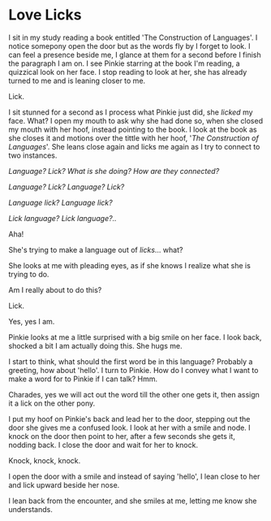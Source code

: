 # Love Licks

I sit in my study reading a book entitled 'The Construction of Languages'. I notice somepony open the door but as the words fly by I forget to look. I can feel a presence beside me, I glance at them for a second before I finish the paragraph I am on. I see Pinkie starring at the book I'm reading, a quizzical look on her face. I stop reading to look at her, she has already turned to me and is leaning closer to me.

Lick.

I sit stunned for a second as I process what Pinkie just did, she *licked* my face. What? I open my mouth to ask why she had done so, when she closed my mouth with her hoof, instead pointing to the book. I look at the book as she closes it and motions over the tittle with her hoof, '*The Construction of Languages*'. She leans close again and licks me again as I try to connect to two instances.

*Language? Lick? What is she doing? How are they connected?*

*Language? Lick? Language? Lick?*

*Language lick? Language lick?*

*Lick language? Lick language?..*

Aha!

She's trying to make a language out of *licks*… what?

She looks at me with pleading eyes, as if she knows I realize what she is trying to do.

Am I really about to do this?

Lick.

Yes, yes I am.

Pinkie looks at me a little surprised with a big smile on her face. I look back, shocked a bit I am actually doing this. She hugs me.

I start to think, what should the first word be in this language? Probably a greeting, how about 'hello'. I turn to Pinkie. How do I convey what I want to make a word for to Pinkie if I can talk? Hmm.

Charades, yes we will act out the word till the other one gets it, then assign it a lick on the other pony.

I put my hoof on Pinkie's back and lead her to the door, stepping out the door she gives me a confused look. I look at her with a smile and node. I knock on the door then point to her, after a few seconds she gets it, nodding back. I close the door and wait for her to knock.

Knock, knock, knock.

I open the door with a smile and instead of saying 'hello', I lean close to her and lick upward beside her nose.

I lean back from the encounter, and she smiles at me, letting me know she understands.


